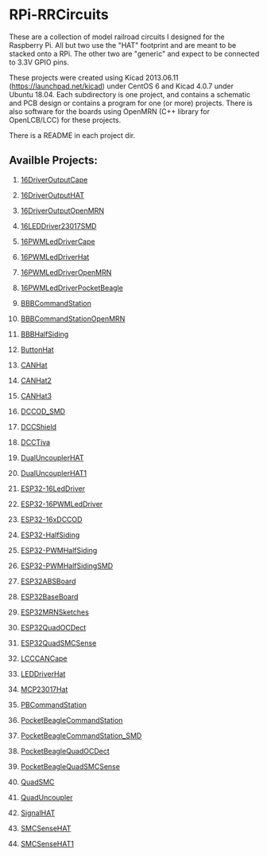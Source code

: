 # RPi-RRCircuits

These are a collection of model railroad circuits I designed for the Raspberry 
Pi.  All but two use the "HAT" footprint and are meant to be stacked onto a 
RPi.  The other two are "generic" and expect to be connected to 3.3V GPIO 
pins.

These projects were created using Kicad 2013.06.11
(https://launchpad.net/kicad) under CentOS 6 and Kicad 4.0.7 under Ubuntu
18.04. Each subdirectory is one project, and contains a schematic and PCB
design or contains a program for one (or more) projects. There is also
software for the boards using OpenMRN (C++ library for OpenLCB/LCC) for these
projects.

There is a README in each project dir.

## Availble Projects:

1. [16DriverOutputCape](https://github.com/RobertPHeller/RPi-RRCircuits/tree/master/16DriverOutputCape)

1. [16DriverOutputHAT](https://github.com/RobertPHeller/RPi-RRCircuits/tree/master/16DriverOutputHAT)

1. [16DriverOutputOpenMRN](https://github.com/RobertPHeller/RPi-RRCircuits/tree/master/16DriverOutputOpenMRN)

1. [16LEDDriver23017SMD](https://github.com/RobertPHeller/RPi-RRCircuits/tree/master/16LEDDriver23017SMD)

1. [16PWMLedDriverCape](https://github.com/RobertPHeller/RPi-RRCircuits/tree/master/16PWMLedDriverCape)

1. [16PWMLedDriverHat](https://github.com/RobertPHeller/RPi-RRCircuits/tree/master/16PWMLedDriverHat)

1. [16PWMLedDriverOpenMRN](https://github.com/RobertPHeller/RPi-RRCircuits/tree/master/16PWMLedDriverOpenMRN)

1. [16PWMLedDriverPocketBeagle](https://github.com/RobertPHeller/RPi-RRCircuits/tree/master/16PWMLedDriverPocketBeagle)

1. [BBBCommandStation](https://github.com/RobertPHeller/RPi-RRCircuits/tree/master/BBBCommandStation)

1. [BBBCommandStationOpenMRN](https://github.com/RobertPHeller/RPi-RRCircuits/tree/master/BBBCommandStationOpenMRN)

1. [BBBHalfSiding](https://github.com/RobertPHeller/RPi-RRCircuits/tree/master/BBBHalfSiding)

1. [ButtonHat](https://github.com/RobertPHeller/RPi-RRCircuits/tree/master/ButtonHat)

1. [CANHat](https://github.com/RobertPHeller/RPi-RRCircuits/tree/master/CANHat)

1. [CANHat2](https://github.com/RobertPHeller/RPi-RRCircuits/tree/master/CANHat2)

1. [CANHat3](https://github.com/RobertPHeller/RPi-RRCircuits/tree/master/CANHat3)

1. [DCCOD_SMD](https://github.com/RobertPHeller/RPi-RRCircuits/tree/master/DCCOD_SMD)

1. [DCCShield](https://github.com/RobertPHeller/RPi-RRCircuits/tree/master/DCCShield)

1. [DCCTiva](https://github.com/RobertPHeller/RPi-RRCircuits/tree/master/DCCTiva)

1. [DualUncouplerHAT](https://github.com/RobertPHeller/RPi-RRCircuits/tree/master/DualUncouplerHAT)

1. [DualUncouplerHAT1](https://github.com/RobertPHeller/RPi-RRCircuits/tree/master/DualUncouplerHAT1)

1. [ESP32-16LedDriver](https://github.com/RobertPHeller/RPi-RRCircuits/tree/master/ESP32-16LedDriver)

1. [ESP32-16PWMLedDriver](https://github.com/RobertPHeller/RPi-RRCircuits/tree/master/ESP32-16PWMLedDriver)

1. [ESP32-16xDCCOD](https://github.com/RobertPHeller/RPi-RRCircuits/tree/master/ESP32-16xDCCOD)

1. [ESP32-HalfSiding](https://github.com/RobertPHeller/RPi-RRCircuits/tree/master/ESP32-HalfSiding)

1. [ESP32-PWMHalfSiding](https://github.com/RobertPHeller/RPi-RRCircuits/tree/master/ESP32-PWMHalfSiding)

1. [ESP32-PWMHalfSidingSMD](https://github.com/RobertPHeller/RPi-RRCircuits/tree/master/ESP32-PWMHalfSidingSMD)

1. [ESP32ABSBoard](https://github.com/RobertPHeller/RPi-RRCircuits/tree/master/ESP32ABSBoard)

1. [ESP32BaseBoard](https://github.com/RobertPHeller/RPi-RRCircuits/tree/master/ESP32BaseBoard)

1. [ESP32MRNSketches](https://github.com/RobertPHeller/RPi-RRCircuits/tree/master/ESP32MRNSketches)

1. [ESP32QuadOCDect](https://github.com/RobertPHeller/RPi-RRCircuits/tree/master/ESP32QuadOCDect)

1. [ESP32QuadSMCSense](https://github.com/RobertPHeller/RPi-RRCircuits/tree/master/ESP32QuadSMCSense)

1. [LCCCANCape](https://github.com/RobertPHeller/RPi-RRCircuits/tree/master/LCCCANCape)

1. [LEDDriverHat](https://github.com/RobertPHeller/RPi-RRCircuits/tree/master/LEDDriverHat)

1. [MCP23017Hat](https://github.com/RobertPHeller/RPi-RRCircuits/tree/master/MCP23017Hat)

1. [PBCommandStation](https://github.com/RobertPHeller/RPi-RRCircuits/tree/master/PBCommandStation)

1. [PocketBeagleCommandStation](https://github.com/RobertPHeller/RPi-RRCircuits/tree/master/PocketBeagleCommandStation)

1. [PocketBeagleCommandStation_SMD](https://github.com/RobertPHeller/RPi-RRCircuits/tree/master/PocketBeagleCommandStation_SMD)

1. [PocketBeagleQuadOCDect](https://github.com/RobertPHeller/RPi-RRCircuits/tree/master/PocketBeagleQuadOCDect)

1. [PocketBeagleQuadSMCSense](https://github.com/RobertPHeller/RPi-RRCircuits/tree/master/PocketBeagleQuadSMCSense)

1. [QuadSMC](https://github.com/RobertPHeller/RPi-RRCircuits/tree/master/QuadSMC)

1. [QuadUncoupler](https://github.com/RobertPHeller/RPi-RRCircuits/tree/master/QuadUncoupler)

1. [SignalHAT](https://github.com/RobertPHeller/RPi-RRCircuits/tree/master/SignalHAT)

1. [SMCSenseHAT](https://github.com/RobertPHeller/RPi-RRCircuits/tree/master/SMCSenseHAT)

1. [SMCSenseHAT1](https://github.com/RobertPHeller/RPi-RRCircuits/tree/master/SMCSenseHAT1)

